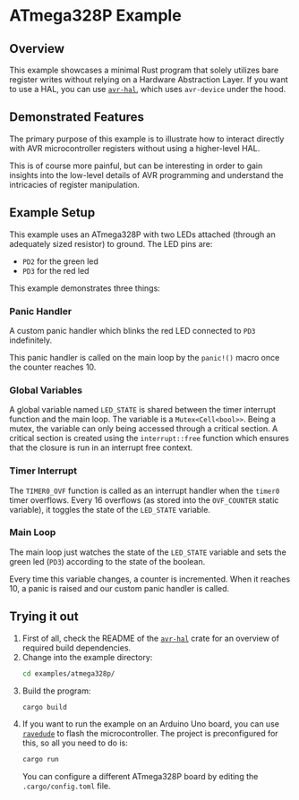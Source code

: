 # ATmega328P Example
## Overview
This example showcases a minimal Rust program that solely utilizes bare
register writes without relying on a Hardware Abstraction Layer.  If you want
to use a HAL, you can use [`avr-hal`], which uses `avr-device` under the hood.

[`avr-hal`]: https://github.com/Rahix/avr-hal

## Demonstrated Features
The primary purpose of this example is to illustrate how to interact directly
with AVR microcontroller registers without using a higher-level HAL.

This is of course more painful, but can be interesting in order to gain
insights into the low-level details of AVR programming and understand the
intricacies of register manipulation.

## Example Setup
This example uses an ATmega328P with two LEDs attached (through an adequately
sized resistor) to ground. The LED pins are:

- `PD2` for the green led
- `PD3` for the red led

This example demonstrates three things:

### Panic Handler
A custom panic handler which blinks the red LED connected to `PD3`
indefinitely.

This panic handler is called on the main loop by the `panic!()` macro once the
counter reaches 10.

### Global Variables
A global variable named `LED_STATE` is shared between the timer interrupt
function and the main loop. The variable is a `Mutex<Cell<bool>>`. Being a
mutex, the variable can only being accessed through a critical section. A
critical section is created using the `interrupt::free` function which ensures
that the closure is run in an interrupt free context.

### Timer Interrupt
The `TIMER0_OVF` function is called as an interrupt handler when the `timer0`
timer overflows. Every 16 overflows (as stored into the  `OVF_COUNTER` static
variable), it toggles the state of the `LED_STATE` variable.

### Main Loop
The main loop just watches the state of the `LED_STATE` variable and sets the
green led (`PD3`) according to the state of the boolean.

Every time this variable changes, a counter is incremented. When it reaches 10,
a panic is raised and our custom panic handler is called.

## Trying it out
1. First of all, check the README of the [`avr-hal`][avr-hal-readme] crate for
   an overview of required build dependencies.
2. Change into the example directory:
   ```bash
   cd examples/atmega328p/
   ```
3. Build the program:
   ```bash
   cargo build
   ```
4. If you want to run the example on an Arduino Uno board, you can use
   [`ravedude`] to flash the microcontroller.  The project is preconfigured for
   this, so all you need to do is:
   ```bash
   cargo run
   ```
   You can configure a different ATmega328P board by editing the
   `.cargo/config.toml` file.

[avr-hal-readme]: https://github.com/Rahix/avr-hal#quickstart
[`ravedude`]: https://github.com/Rahix/avr-hal/tree/main/ravedude
